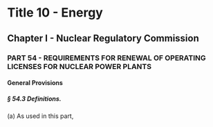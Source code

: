 
# Title 10 - Energy
## Chapter I - Nuclear Regulatory Commission
### PART 54 - REQUIREMENTS FOR RENEWAL OF OPERATING LICENSES FOR NUCLEAR POWER PLANTS
#### General Provisions
##### § 54.3 Definitions.

(a) As used in this part,
